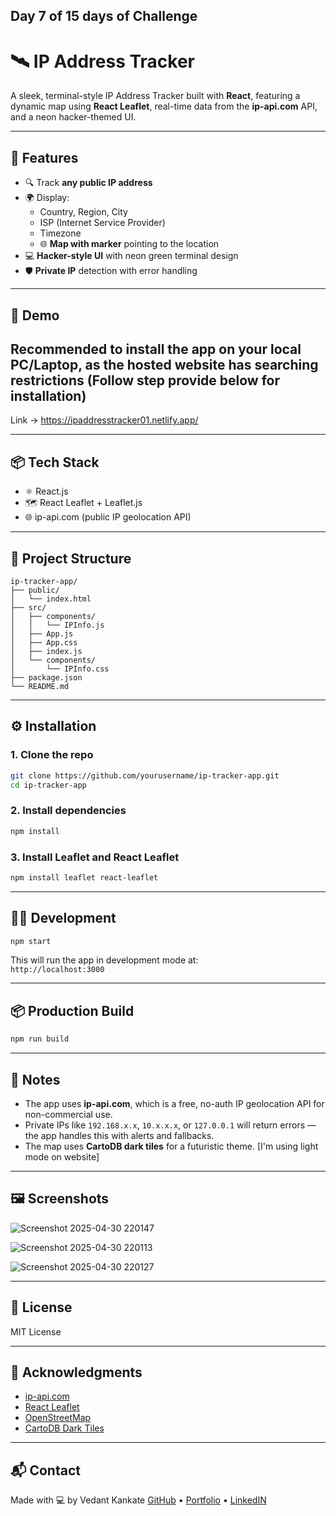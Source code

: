 ## Day 7 of 15 days of Challenge


# 🛰️ IP Address Tracker

A sleek, terminal-style IP Address Tracker built with **React**, featuring a dynamic map using **React Leaflet**, real-time data from the **ip-api.com** API, and a neon hacker-themed UI.

---

## 🚀 Features

- 🔍 Track **any public IP address**
- 🌍 Display:
  - Country, Region, City
  - ISP (Internet Service Provider)
  - Timezone
  - 🌐 **Map with marker** pointing to the location
- 💻 **Hacker-style UI** with neon green terminal design
- 🛡️ **Private IP** detection with error handling

---

## 🧪 Demo

## Recommended to install the app on your local PC/Laptop, as the hosted website has searching restrictions (Follow step provide below for installation)
Link -> https://ipaddresstracker01.netlify.app/

---

## 📦 Tech Stack

- ⚛️ React.js
- 🗺️ React Leaflet + Leaflet.js
- 🌐 ip-api.com (public IP geolocation API)

---

## 📁 Project Structure

```
ip-tracker-app/
├── public/
│   └── index.html
├── src/
│   ├── components/
│   │   └── IPInfo.js
│   ├── App.js
│   ├── App.css
│   ├── index.js
│   └── components/
│       └── IPInfo.css
├── package.json
└── README.md
```

---

## ⚙️ Installation

### 1. Clone the repo

```bash
git clone https://github.com/yourusername/ip-tracker-app.git
cd ip-tracker-app
```

### 2. Install dependencies

```bash
npm install
```

### 3. Install Leaflet and React Leaflet

```bash
npm install leaflet react-leaflet
```

---

## 🧑‍💻 Development

```bash
npm start
```

This will run the app in development mode at:  
`http://localhost:3000`

---

## 📦 Production Build

```bash
npm run build
```

---

## 🧠 Notes

- The app uses **ip-api.com**, which is a free, no-auth IP geolocation API for non-commercial use.
- Private IPs like `192.168.x.x`, `10.x.x.x`, or `127.0.0.1` will return errors — the app handles this with alerts and fallbacks.
- The map uses **CartoDB dark tiles** for a futuristic theme. [I'm using light mode on website]

---

## 🖼️ Screenshots

![Screenshot 2025-04-30 220147](https://github.com/user-attachments/assets/6614e35f-7956-46a9-aad6-e1c4e294590b)

![Screenshot 2025-04-30 220113](https://github.com/user-attachments/assets/23dc7860-8545-46f6-8677-2fe5ec7758db)

![Screenshot 2025-04-30 220127](https://github.com/user-attachments/assets/ce14e5e8-1c88-4655-815a-a0f5745ce94e)

---

## 📜 License

MIT License

---

## 🙌 Acknowledgments

- [ip-api.com](https://ip-api.com)
- [React Leaflet](https://react-leaflet.js.org/)
- [OpenStreetMap](https://www.openstreetmap.org/)
- [CartoDB Dark Tiles](https://carto.com)

---

## 📬 Contact

Made with 💻 by Vedant Kankate 
[GitHub](https://github.com/vedant2402) • [Portfolio](https://vedant-kankate.netlify.app/) • [LinkedIN](https://www.linkedin.com/in/vedant-kankate/)
